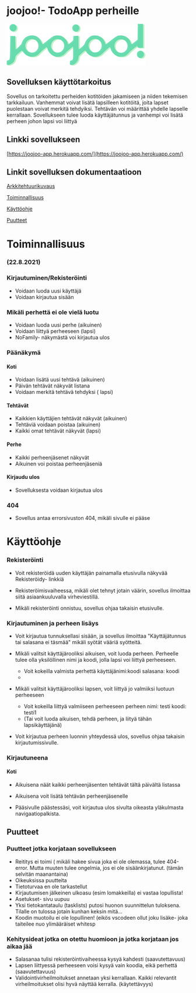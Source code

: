 # joojoo!- TodoApp perheille

![sovelluksen logo](https://raw.githubusercontent.com/nothros/ToDoApp-for-families/main/dokumentaatio/logo2.png)

## Sovelluksen käyttötarkoitus

Sovellus on tarkoitettu perheiden kotitöiden jakamiseen ja niiden tekemisen tarkkailuun. Vanhemmat voivat lisätä lapsilleen kotitöitä, 
joita lapset puolestaan voivat merkitä tehdyiksi. Tehtävän voi määrittää yhdelle lapselle kerrallaan. Sovellukseen tulee luoda käyttäjätunnus
ja vanhempi voi lisätä perheen johon lapsi voi liittyä


## Linkki sovellukseen
[https://joojoo-app.herokuapp.com/](https://joojoo-app.herokuapp.com/)


## Linkit sovelluksen dokumentaatioon

[Arkkitehtuurikuvaus](https://github.com/nothros/ToDoApp-for-families/blob/main/dokumentaatio/arkkitehtuuri.md)

[Toiminnallisuus](#toiminnallisuus)

[Käyttöohje](#käyttöohje)

[Puutteet](#puutteet)


# Toiminnallisuus
### (22.8.2021)

### Kirjautuminen/Rekisteröinti
- Voidaan luoda uusi käyttäjä
- Voidaan kirjautua sisään
### Mikäli perhettä ei ole vielä luotu
- Voidaan luoda uusi perhe (aikuinen)
- Voidaan liittyä perheeseen (lapsi)
- NoFamily- näkymästä voi kirjautua ulos
### Päänäkymä 
#### Koti
- Voidaan lisätä uusi tehtävä (aikuinen) 
- Päivän tehtävät näkyvät listana
- Voidaan merkitä tehtävä tehdyksi ( lapsi)
#### Tehtävät
- Kaikkien käyttäjien tehtävät näkyvät (aikuinen)
- Tehtäviä voidaan poistaa (aikuinen)
- Kaikki omat tehtävät näkyvät (lapsi)
#### Perhe
- Kaikki perheenjäsenet näkyvät
- Aikuinen voi poistaa perheenjäseniä
#### Kirjaudu ulos 
- Sovelluksesta voidaan kirjautua ulos
### 404
- Sovellus antaa errorsivuston 404,  mikäli sivulle ei pääse


# Käyttöohje
### Rekisteröinti
- Voit rekisteröidä uuden käyttäjän painamalla etusivulla näkyvää Rekisteröidy- linkkiä

- Rekisteröimisvaiheessa, mikäli olet tehnyt jotain väärin, sovellus ilmoittaa siitä asiaankuuluvalla virheviestillä.
- Mikäli rekisteröinti onnistuu, sovellus ohjaa takaisin etusivulle.

### Kirjautuminen ja perheen lisäys
- Voit kirjautua tunnuksellasi sisään, ja sovellus ilmoittaa "Käyttäjätunnus tai salasana ei täsmää" mikäli syötät vääriä syötteitä.

- Mikäli valitsit käyttäjärooliksi aikuisen, voit luoda perheen. Perheelle tulee olla yksilöllinen nimi ja koodi, jolla lapsi voi liittyä perheeseen.
  - Voit kokeilla valmista perhettä käyttäjänimi:koodi salasana: koodi
  - 
- Mikäli valitsit käyttäjärooliksi lapsen, voit liittyä jo valmiiksi luotuun perheeseen 
  - Voit kokeilla liittyä valmiiseen perheeseen perheen nimi: testi koodi: testi1 
  - (Tai voit luoda aikuisen, tehdä perheen, ja liityä tähän lapsikäyttäjänä)

- Voit kirjautua perheen luonnin yhteydessä ulos, sovellus ohjaa takaisin kirjautumissivulle.
### Kirjautuneena

#### Koti
- Aikuisena näät kaikki perheenjäsenten tehtävät tältä päivältä listassa
- Aikuisena voit lisätä tehtävän perheenjäsenelle

- Pääsivulle päästessäsi, voit kirjautua ulos sivulta oikeasta yläkulmasta navigaatiopalkista.


## Puutteet

### Puutteet jotka korjataan sovellukseen
- Reititys ei toimi ( mikäli hakee sivua joka ei ole olemassa, tulee 404-error. Mutta muuten tulee ongelmia, jos ei ole sisäänkirjatunut. (tämän selvitän maanantaina)
- Oikeuksissa puutteita
- Tietoturvaa en ole tarkastellut
- Kirjautumisen jälkeinen ulkoasu (esim lomakkeilla) ei vastaa lopullista!
- Asetukset- sivu uupuu
- Yksi tietokantataulu (tasklists) putosi huonon suunnittelun tuloksena. Tilalle on tulossa jotain kunhan keksin mitä...
- Koodin muotoilu ei ole lopullinen! (eikös vscodeen ollut joku lisäke- joka taiteilee nuo ylimääräiset whitesp

### Kehitysideat jotka on otettu huomioon ja jotka korjataan jos aikaa jää
- Salasanaa tulisi rekisteröintivaiheessa kysyä kahdesti (saavutettavuus)
- Lapsen liittyessä perheeseen voisi kysyä vain koodia, eikä perhettä (saavutettavuus)
- Validointivirheilmoitukset annetaan yksi kerrallaan. Kaikki relevantit virheilmoitukset olisi hyvä näyttää kerralla. (käytettävyys)
